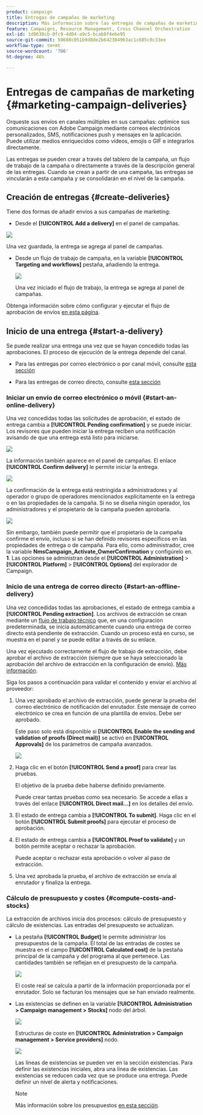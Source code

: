 ```yaml
---
product: campaign
title: Entregas de campañas de marketing
description: Más información sobre las entregas de campañas de marketing
feature: Campaigns, Resource Management, Cross Channel Orchestration
exl-id: 1d9638cb-0fc9-4d04-a9c5-bcab8f4ebe95
source-git-commit: 50688c051b9d8de2b642384963ac1c685c0c33ee
workflow-type: tm+mt
source-wordcount: '706'
ht-degree: 46%

---
```


# Entregas de campañas de marketing {#marketing-campaign-deliveries}

Orqueste sus envíos en canales múltiples en sus campañas: optimice sus comunicaciones con Adobe Campaign mediante correos electrónicos personalizados, SMS, notificaciones push y mensajes en la aplicación. Puede utilizar medios enriquecidos como vídeos, emojis o GIF e integrarlos directamente.

Las entregas se pueden crear a través del tablero de la campaña, un flujo de trabajo de la campaña o directamente a través de la descripción general de las entregas. Cuando se crean a partir de una campaña, las entregas se vincularán a esta campaña y se consolidarán en el nivel de la campaña.

## Creación de entregas {#create-deliveries}

Tiene dos formas de añadir envíos a sus campañas de marketing:

* Desde el **[!UICONTROL Add a delivery]** en el panel de campañas.

![](assets/campaign_op_add_delivery.png)

Una vez guardada, la entrega se agrega al panel de campañas.

* Desde un flujo de trabajo de campaña, en la variable **[!UICONTROL Targeting and workflows]** pestaña, añadiendo la entrega.

  ![](assets/campaign-wf-delivery.png)

  Una vez iniciado el flujo de trabajo, la entrega se agrega al panel de campañas.

Obtenga información sobre cómo configurar y ejecutar el flujo de aprobación de envíos [en esta página](marketing-campaign-approval.md).

## Inicio de una entrega {#start-a-delivery}

Se puede realizar una entrega una vez que se hayan concedido todas las aprobaciones. El proceso de ejecución de la entrega depende del canal.

* Para las entregas por correo electrónico o por canal móvil, consulte [esta sección](#start-an-online-delivery)

* Para las entregas de correo directo, consulte [esta sección](#start-an-offline-delivery)

### Iniciar un envío de correo electrónico o móvil {#start-an-online-delivery}

Una vez concedidas todas las solicitudes de aprobación, el estado de entrega cambia a **[!UICONTROL Pending confirmation]** y se puede iniciar. Los revisores que pueden iniciar la entrega reciben una notificación avisando de que una entrega está listo para iniciarse.

![](assets/confirm-delivery.png)

La información también aparece en el panel de campañas. El enlace **[!UICONTROL Confirm delivery]** le permite iniciar la entrega.

![](assets/confirm-delivery-from-dashboard.png)

La confirmación de la entrega está restringida a administradores y al operador o grupo de operadores mencionados explícitamente en la entrega o en las propiedades de la campaña. Si no se diseña ningún operador, los administradores y el propietario de la campaña pueden aprobarla.

![](assets/select-delivery-reviewers.png)

Sin embargo, también puede permitir que el propietario de la campaña confirme el envío, incluso si se han definido revisores específicos en las propiedades de entrega o de campaña. Para ello, como administrador, cree la variable **NmsCampaign_Activate_OwnerConfirmation** y configúrelo en. **1**. Las opciones se administran desde el **[!UICONTROL Administration]** > **[!UICONTROL Platform]** > **[!UICONTROL Options]** del explorador de Campaign.


### Inicio de una entrega de correo directo {#start-an-offline-delivery}

Una vez concedidas todas las aprobaciones, el estado de entrega cambia a **[!UICONTROL Pending extraction]**. Los archivos de extracción se crean mediante un [flujo de trabajo técnico](../workflow/technical-workflows.md) que, en una configuración predeterminada, se inicia automáticamente cuando una entrega de correo directo está pendiente de extracción. Cuando un proceso está en curso, se muestra en el panel y se puede editar a través de su enlace.

Una vez ejecutado correctamente el flujo de trabajo de extracción, debe aprobar el archivo de extracción (siempre que se haya seleccionado la aprobación del archivo de extracción en la configuración de envío). [Más información](marketing-campaign-approval.md#approving-an-extraction-file).

Siga los pasos a continuación para validar el contenido y enviar el archivo al proveedor:

1. Una vez aprobado el archivo de extracción, puede generar la prueba del correo electrónico de notificación del enrutador. Este mensaje de correo electrónico se crea en función de una plantilla de envíos. Debe ser aprobado.

   Este paso solo está disponible si **[!UICONTROL Enable the sending and validation of proofs (Direct mail)]** se activó en **[!UICONTROL Approvals]** de los parámetros de campaña avanzados.

   ![](assets/enable-proof-validation.png)

1. Haga clic en el botón **[!UICONTROL Send a proof]** para crear las pruebas.

   El objetivo de la prueba debe haberse definido previamente.

   Puede crear tantas pruebas como sea necesario. Se accede a ellas a través del enlace **[!UICONTROL Direct mail...]** en los detalles del envío.

1. El estado de entrega cambia a **[!UICONTROL To submit]**. Haga clic en el botón **[!UICONTROL Submit proofs]** para ejecutar el proceso de aprobación.

1. El estado de entrega cambia a **[!UICONTROL Proof to validate]** y un botón permite aceptar o rechazar la aprobación.

   Puede aceptar o rechazar esta aprobación o volver al paso de extracción.

1. Una vez aprobada la prueba, el archivo de extracción se envía al enrutador y finaliza la entrega.

### Cálculo de presupuesto y costes {#compute-costs-and-stocks}

La extracción de archivos inicia dos procesos: cálculo de presupuesto y cálculo de existencias. Las entradas del presupuesto se actualizan.

* La pestaña **[!UICONTROL Budget]** le permite administrar los presupuestos de la campaña. El total de las entradas de costes se muestra en el campo **[!UICONTROL Calculated cost]** de la pestaña principal de la campaña y del programa al que pertenece. Las cantidades también se reflejan en el presupuesto de la campaña.

  ![](assets/campaign-budget-tab.png)

  El coste real se calcula a partir de la información proporcionada por el enrutador. Solo se facturan los mensajes que se han enviado realmente.

* Las existencias se definen en la variable **[!UICONTROL Administration > Campaign management > Stocks]** nodo del árbol.

  ![](assets/campaign-stocks.png)

  Estructuras de coste en **[!UICONTROL Administration > Campaign management > Service providers]** nodo.

  ![](assets/campaign-service-providers.png)

  Las líneas de existencias se pueden ver en la sección existencias. Para definir las existencias iniciales, abra una línea de existencias. Las existencias se reducen cada vez que se produce una entrega. Puede definir un nivel de alerta y notificaciones.


  >[!NOTE]
  >
  >Más información sobre los presupuestos [en esta sección](providers--stocks-and-budgets.md).
